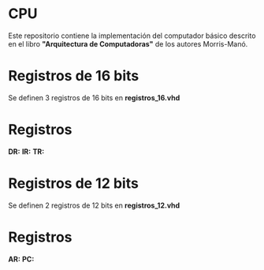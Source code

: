 CPU
===
Este repositorio contiene la implementación del computador básico
descrito en el libro <b>"Arquitectura de Computadoras"</b> de los
autores Morris-Manó.

Registros de 16 bits
====================

Se definen 3 registros de 16 bits en <b>registros_16.vhd</b>

<h1>Registros</h1>
<b>DR:</b>
<b>IR:</b>
<b>TR:</b>

Registros de 12 bits
====================

Se definen 2 registros de 12 bits en <b>registros_12.vhd</b>

<h1>Registros</h1>
<b>AR:</b>
<b>PC:</b>
